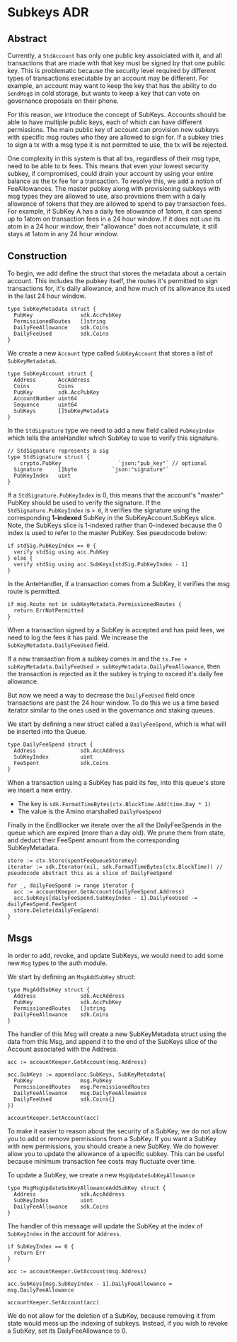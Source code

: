 # Subkeys ADR

## Abstract

Currently, a `StdAccount` has only one public key assoiciated with it, and all transactions that are made with that key must
be signed by that one public key. This is problematic because the security level required by different types of transactions
executable by an account may be different. For example, an account may want to keep the key that has the ability to do
`SendMsg`s in cold storage, but wants to keep a key that can vote on governance proposals on their phone.

For this reason, we introduce the concept of SubKeys.  Accounts should be able to have multiple public keys, each of which
can have different permissions.  The main public key of account can provision new subkeys with specific msg routes who they
are allowed to sign for.  If a subkey tries to sign a tx with a msg type it is not permitted to use, the tx will be
rejected.

One complexity in this system is that all txs, regardless of their msg type, need to be able to tx fees. This means that
even your lowest security subkey, if compromised, could drain your account by using your entire balance as the tx fee for a
transaction.
To resolve this, we add a notion of FeeAllowances.  The master pubkey along with provisioning subkeys with msg types they
are allowed to use, also provisions them with a daily allowance of tokens that they are allowed to spend to pay transaction
fees.  For example, if SubKey A has a daily fee allowance of 1atom, it can spend up to 1atom on transaction fees in a 24
hour window.  If it does not use its atom in a 24 hour window, their "allowance" does not accumulate, it still stays at
1atom in any 24 hour window.


## Construction

To begin, we add define the struct that stores the metadata about a certain account.  This includes the pubkey itself, the
routes it's permitted to sign transactions for, it's daily allowance, and how much of its allowance its used in the last 24
hour window.


```golang
type SubKeyMetadata struct {
  PubKey               sdk.AccPubKey
  PermissionedRoutes   []string
  DailyFeeAllowance    sdk.Coins
  DailyFeeUsed         sdk.Coins
}
```

We create a new `Account` type called `SubKeyAccount` that stores a list of `SubKeyMetadata`s.

```golang
type SubKeyAccount struct {
  Address       AccAddress
  Coins         Coins
  PubKey        sdk.AccPubKey
  AccountNumber uint64
  Sequence      uint64
  SubKeys       []SubKeyMetadata
}
```

In the `StdSignature` type we need to add a new field called `PubKeyIndex` which tells the anteHandler which SubKey to use
to verify this signature.

```golang
// StdSignature represents a sig
type StdSignature struct {
	crypto.PubKey                  `json:"pub_key"` // optional
  Signature     []byte           `json:"signature"`
  PubKeyIndex   uint
}
```

If a `StdSignature.PubKeyIndex` is 0, this means that the account's "master" PubKey should be used to verify the signature. 
If the `StdSignature.PubKeyIndex` is `> 0`, it verifies the signature using the corresponding **1-indexed** SubKey in the
SubKeyAccount.SubKeys slice.  Note, the SubKeys slice is 1-indexed rather than 0-indexed because the 0 index is used to
refer to the master PubKey.  See pseudocode below:

```
if stdSig.PubKeyIndex == 0 {
  verify stdSig using acc.PubKey
} else {
  verify stdSig using acc.SubKeys[stdSig.PubKeyIndex - 1]
}
```

In the AnteHandler, if a transaction comes from a SubKey, it verifies the msg route is permitted.

```
if msg.Route not in subKeyMetadata.PermissionedRoutes {
  return ErrNotPermitted
}
```

When a transaction signed by a SubKey is accepted and has paid fees, we need to log the fees it has paid.  We increase the
`SubKeyMetadata.DailyFeeUsed` field.

If a new transaction from a subkey comes in and the `tx.Fee + subKeyMetadata.DailyFeeUsed > subKeyMetadata.DailyFeeAllowance`,
then the transaction is rejected as it the subkey is trying to exceed it's daily fee allowance.

But now we need a way to decrease the `DailyFeeUsed` field once transactions are past the 24 hour window.  To do this we us
a time based iterator similar to the ones used in the governance and staking queues.

We start by defining a new struct called a `DailyFeeSpend`, which is what will be inserted into the Queue.

```golang
type DailyFeeSpend struct {
  Address              sdk.AccAddress
  SubKeyIndex          uint
  FeeSpent             sdk.Coins
}
```

When a transaction using a SubKey has paid its fee, into this queue's store we insert a new entry.
- The key is `sdk.FormatTimeBytes(ctx.BlockTime.Add(time.Day * 1)`
- The value is the Amino marshalled `DailyFeeSpend`

Finally in the EndBlocker we iterate over the all the DailyFeeSpends in the queue which are expired (more than a day old). 
We prune them from state, and deduct their FeeSpent amount from the corresponding SubKeyMetadata.

```
store := ctx.Store(spentFeeQueueStoreKey)
iterator := sdk.Iterator(nil, sdk.FormatTimeBytes(ctx.BlockTime)) // pseudocode abstract this as a slice of DailyFeeSpend

for _, dailyFeeSpend := range iterator {
  acc := accountKeeper.GetAccount(dailyFeeSpend.Address)
  acc.SubKeys[dailyFeeSpend.SubKeyIndex - 1].DailyFeeUsed -= dailyFeeSpend.FeeSpent
  store.Delete(dailyFeeSpend)
}
```

## Msgs

In order to add, revoke, and update SubKeys, we would need to add some new `Msg` types to the auth module.

We start by defining an `MsgAddSubKey` struct:

```golang
type MsgAddSubKey struct {
  Address              sdk.AccAddress
  PubKey               sdk.AccPubKey
  PermissionedRoutes   []string
  DailyFeeAllowance    sdk.Coins
}
```

The handler of this Msg will create a new SubKeyMetadata struct using the data from this Msg, and append it to the end of the
SubKeys slice of the Account associated with the Address.

```
acc := accountKeeper.GetAccount(msg.Address)

acc.SubKeys := append(acc.SubKeys, SubKeyMetadata{
  PubKey               msg.PubKey
  PermissionedRoutes   msg.PermissionedRoutes
  DailyFeeAllowance    msg.DailyFeeAllowance
  DailyFeeUsed         sdk.Coins{}
})

accountKeeper.SetAccount(acc)
```

To make it easier to reason about the security of a SubKey, we do not allow you to add or remove permissions from a SubKey.
If you want a SubKey with new permissions, you should create a new SubKey.  We do however allow you to update the allowance
of a specific subkey. This can be useful because minimum transaction fee costs may fluctuate over time.

To update a SubKey, we create a new `MsgUpdateSubKeyAllowance`

```golang
type MsgMsgUpdateSubKeyAllowanceAddSubKey struct {
  Address              sdk.AccAddress
  SubKeyIndex          uint
  DailyFeeAllowance    sdk.Coins
}
```

The handler of this message will update the SubKey at the index of `SubKeyIndex` in the account for `Address`.

```
if SubKeyIndex == 0 {
  return Err
}

acc := accountKeeper.GetAccount(msg.Address)

acc.SubKeys[msg.SubKeyIndex - 1].DailyFeeAllowance = msg.DailyFeeAllowance

accountKeeper.SetAccount(acc)
```

We do not allow for the deletion of a SubKey, because removing it from state would mess up the indexing of subkeys.
Instead, if you wish to revoke a SubKey, set its DailyFeeAllowance to 0.
